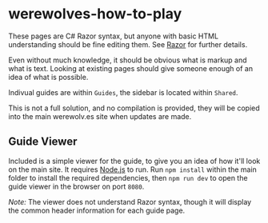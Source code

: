 # werewolves-how-to-play

These pages are C# Razor syntax, but anyone with basic HTML understanding should be fine editing them. See [Razor](https://docs.microsoft.com/en-us/aspnet/core/mvc/views/razor) for further details.

Even without much knowledge, it should be obvious what is markup and what is text. Looking at existing pages should give someone enough of an idea of what is possible.

Indivual guides are within `Guides`, the sidebar is located within `Shared`.

This is not a full solution, and no compilation is provided, they will be copied into the main werewolv.es site when updates are made.

## Guide Viewer

Included is a simple viewer for the guide, to give you an idea of how it'll look on the main site. It requires [Node.js](https://nodejs.org/) to run. Run `npm install` within the main folder to install the required dependencies, then  `npm run dev` to open the guide viewer in the browser on port `8080`.

_Note:_ The viewer does not understand Razor syntax, though it will display the common header information for each guide page.
